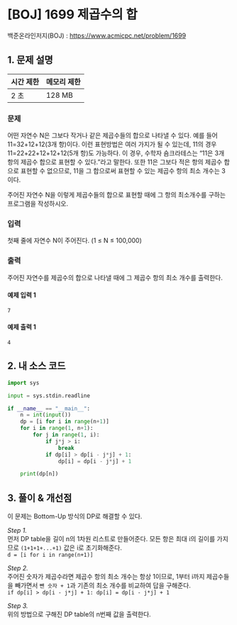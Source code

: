 # [BOJ] 1699 제곱수의 합

백준온라인저지(BOJ) :  https://www.acmicpc.net/problem/1699



## 1. 문제 설명

| 시간 제한 | 메모리 제한 | 
| :-------- | :---------- |
| 2 초      | 128 MB      | 

### 문제

어떤 자연수 N은 그보다 작거나 같은 제곱수들의 합으로 나타낼 수 있다. 예를 들어 11=32+12+12(3개 항)이다. 이런 표현방법은 여러 가지가 될 수 있는데, 11의 경우 11=22+22+12+12+12(5개 항)도 가능하다. 이 경우, 수학자 숌크라테스는 “11은 3개 항의 제곱수 합으로 표현할 수 있다.”라고 말한다. 또한 11은 그보다 적은 항의 제곱수 합으로 표현할 수 없으므로, 11을 그 합으로써 표현할 수 있는 제곱수 항의 최소 개수는 3이다.

주어진 자연수 N을 이렇게 제곱수들의 합으로 표현할 때에 그 항의 최소개수를 구하는 프로그램을 작성하시오.

### 입력

첫째 줄에 자연수 N이 주어진다. (1 ≤ N ≤ 100,000)

### 출력

주어진 자연수를 제곱수의 합으로 나타낼 때에 그 제곱수 항의 최소 개수를 출력한다.

#### 예제 입력 1

```
7
```

#### 예제 출력 1

```
4
```


## 2. 내 소스 코드

```python
import sys

input = sys.stdin.readline

if __name__ == "__main__":
    n = int(input())
    dp = [i for i in range(n+1)]
    for i in range(1, n+1):
        for j in range(1, i):
            if j*j > i:
                break
            if dp[i] > dp[i - j*j] + 1:
                dp[i] = dp[i - j*j] + 1

    print(dp[n])
```



## 3. 풀이 & 개선점

이 문제는 Bottom-Up 방식의 DP로 해결할 수 있다.

_Step 1._  
먼저 DP table을 길이 n의 1차원 리스트로 만들어준다. 모든 항은 최대 i의 길이를 가지므로 `(1+1+1+...+1)` 값은 i로 초기화해준다.  
`d = [i for i in range(n+1)]`

_Step 2._  
주어진 숫자가 제곱수라면 제곱수 항의 최소 개수는 항상 1이므로, 1부터 i까지 제곱수들을 빼가면서 `뺀 숫자 + 1`과 기존의 최소 개수를 비교하여 답을 구해준다.  
`if dp[i] > dp[i - j*j] + 1: dp[i] = dp[i - j*j] + 1`

_Step 3._  
위의 방법으로 구해진 DP table의 n번째 값을 출력한다.